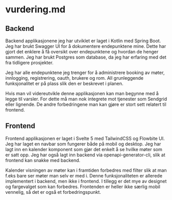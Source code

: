 # vurdering.md

## Backend

Backend applikasjonene jeg har utviklet er laget i Kotlin med Spring Boot. Jeg har brukt Swagger UI for å dokumentere endepunktene mine. Dette har gjort det enklere å få oversikt over endepunktene og hvordan de henger sammen. Jeg har brukt Postgres som database, da jeg har erfaring med det fra tidligere prosjekter.

Jeg har alle endepunktene jeg trenger for å administrere booking av møter, innlogging, registrering, oauth, brukere og rom. All grunleggende funksjonalitet er på plass slik den er beskrevet i planen.

Hvis man vil videreutvikle denne applikasjonen kan man begynne med å legge til varsler. For dette må man nok integrete mot tjenester som Sendgrid eller lignende. De andre forbedringene man kan gjøre er stort sett relatert til frontend.

## Frontend

Frontend applikasjonen er laget i Svelte 5 med TailwindCSS og Flowbite UI. Jeg har laget en navbar som fungerer både på mobil og desktop. Jeg har lagt inn en kalender komponent som gjør det enkelt å se hvilke møter som er satt opp. Jeg har også lagt inn backend via openapi-generator-cli, slik at frontend kan snakke med backend.

Kalender visningen av møter kan i framtiden forbedres med filter slik at man f.eks bare ser møter man selv er med i. Denne funksjonaliteten er allerede implementert i backend, men ikke i frontend. I tillegg er det mye av designet og fargevalget som kan forbedres. Frontenden er heller ikke særlig mobil vennelig, så det er også et forbedringspunkt.
